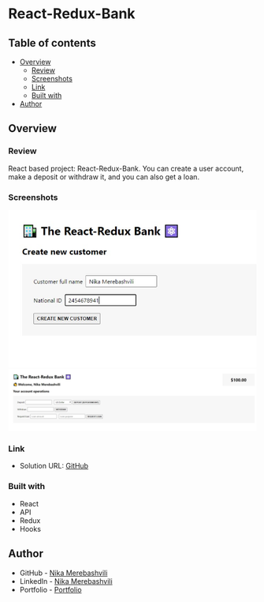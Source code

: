 # React-Redux-Bank

## Table of contents

- [Overview](#overview)
  - [Review](#Review)
  - [Screenshots](#screenshots)
  - [Link](#link)
  - [Built with](#built-with)
- [Author](#author)


## Overview

### Review

React based project: React-Redux-Bank. You can create a user account, make a deposit or withdraw it, and you can also get a loan.

### Screenshots

![](./src/assets/img-1.jpg)
![](./src/assets/img-2.jpg)


### Link

- Solution URL: [GitHub](https://github.com/nikamerebashvili95/react-redux-bank)


### Built with

- React
- API
- Redux
- Hooks

## Author

- GitHub - [Nika Merebashvili](https://github.com/nikamerebashvili95)
- LinkedIn - [Nika Merebashvili](https://www.linkedin.com/in/nikamerebashvili)
- Portfolio - [Portfolio](https://nikamerebashvili95.github.io/portfolio-website/)
